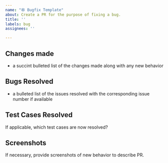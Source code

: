 ```yaml
---
name: "🕸️ Bugfix Template"
about: Create a PR for the purpose of fixing a bug. 
title: ''
labels: bug
assignees: ''

---
```


## Changes made
* a succint bulleted list of the changes made along with any new behavior 

## Bugs Resolved
* a bulleted list of the issues resolved with the corresponding issue number if available 

## Test Cases Resolved
If applicable, which test cases are now resolved?

## Screenshots 
If necessary, provide screenshots of new behavior to describe PR. 